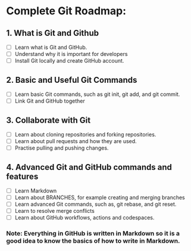 # Complete Git Roadmap:

## 1. What is Git and Github
   - [ ] Learn what is Git and GitHub.
   - [ ] Understand why it is important for developers
   - [ ] Install Git locally and create GitHub account.
  
## 2. Basic and Useful Git Commands
   - [ ] Learn basic Git commands, such as git init, git add, and git commit.
   - [ ] Link Git and GitHub together

## 3. Collaborate with Git
   - [ ] Learn about cloning repositories and forking repositories.
   - [ ] Learn about pull requests and how they are used.
   - [ ] Practise pulling and pushing changes.

## 4. Advanced Git and GitHub commands and features
   - [ ] Learn Markdown
   - [ ] Learn about BRANCHES, for example creating and merging branches
   - [ ] Learn advanced Git commands, such as, git rebase, and git reset.
   - [ ] Learn to resolve merge conflicts
   - [ ] Learn about GitHub workflows, actions and codespaces.

   ### Note: Everything in GitHub is written in Markdown so it is a good idea to know the basics of how to write in Markdown.
